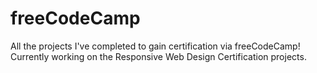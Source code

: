 # freeCodeCamp

All the projects I've completed to gain certification via freeCodeCamp!
Currently working on the Responsive Web Design Certification projects.

